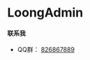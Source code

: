 # LoongAdmin

#### 联系我

- QQ群：
[826867889](http://qm.qq.com/cgi-bin/qm/qr?_wv=1027&k=GZSRikF23e1-uwhj94JowbXuN4K0Kr8H&authKey=jDp1Sp7zsYrSfQUG%2BAKRQBBOQRZMKCaf2dnIUy8a9%2BqXTVIvDx9df3pwiHITkwbU&noverify=0&group_code=826867889)